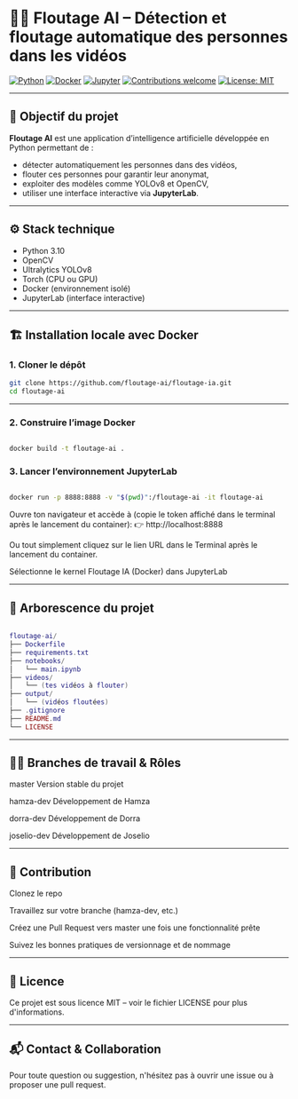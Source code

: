 # 🕵️‍♂️ Floutage AI – Détection et floutage automatique des personnes dans les vidéos

[![Python](https://img.shields.io/badge/Python-3.10-blue?logo=python)](https://www.python.org/)
[![Docker](https://img.shields.io/badge/Docker-ready-blue?logo=docker)](https://www.docker.com/)
[![Jupyter](https://img.shields.io/badge/JupyterLab-enabled-orange?logo=jupyter)](https://jupyter.org/)
[![Contributions welcome](https://img.shields.io/badge/contributions-welcome-brightgreen.svg?style=flat)](./CONTRIBUTING.md)
[![License: MIT](https://img.shields.io/badge/License-MIT-yellow.svg)](./LICENSE)

---

## 🎯 Objectif du projet

**Floutage AI** est une application d’intelligence artificielle développée en Python permettant de :
- détecter automatiquement les personnes dans des vidéos,
- flouter ces personnes pour garantir leur anonymat,
- exploiter des modèles comme YOLOv8 et OpenCV,
- utiliser une interface interactive via **JupyterLab**.

---

## ⚙️ Stack technique

- Python 3.10
- OpenCV
- Ultralytics YOLOv8
- Torch (CPU ou GPU)
- Docker (environnement isolé)
- JupyterLab (interface interactive)

---

## 🏗️ Installation locale avec Docker

### 1. Cloner le dépôt

```bash
git clone https://github.com/floutage-ai/floutage-ia.git
cd floutage-ai
```
---
### 2. Construire l’image Docker
```bash

docker build -t floutage-ai .
```

### 3. Lancer l’environnement JupyterLab
```bash

docker run -p 8888:8888 -v "$(pwd)":/floutage-ai -it floutage-ai
```

Ouvre ton navigateur et accède à (copie le token affiché dans le terminal après le lancement du container):
👉 http://localhost:8888

Ou tout simplement cliquez sur le lien URL dans le Terminal après le lancement du container.

Sélectionne le kernel Floutage IA (Docker) dans JupyterLab

---

## 📁 Arborescence du projet
``` lua

floutage-ai/
├── Dockerfile
├── requirements.txt
├── notebooks/
│   └── main.ipynb
├── videos/
│   └── (tes vidéos à flouter)
├── output/
│   └── (vidéos floutées)
├── .gitignore
├── README.md
└── LICENSE
```
---

## 🧑‍💻 Branches de travail & Rôles


master	    Version stable du projet

hamza-dev	Développement de Hamza

dorra-dev	Développement de Dorra

joselio-dev	Développement de Joselio

---

## 🤝 Contribution

Clonez le repo

Travaillez sur votre branche (hamza-dev, etc.)

Créez une Pull Request vers master une fois une fonctionnalité prête

Suivez les bonnes pratiques de versionnage et de nommage

---

## 📜 Licence

Ce projet est sous licence MIT – voir le fichier LICENSE pour plus d'informations.

---

## 📬 Contact & Collaboration
Pour toute question ou suggestion, n'hésitez pas à ouvrir une issue ou à proposer une pull request.